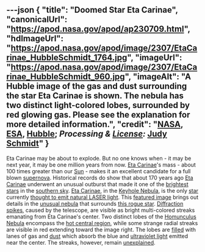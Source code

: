 ---json
{
  "title": "Doomed Star Eta Carinae",
  "canonicalUrl": "https://apod.nasa.gov/apod/ap230709.html",
  "hdImageUrl": "https://apod.nasa.gov/apod/image/2307/EtaCarinae_HubbleSchmidt_1764.jpg",
  "imageUrl": "https://apod.nasa.gov/apod/image/2307/EtaCarinae_HubbleSchmidt_960.jpg",
  "imageAlt": "A Hubble image of the gas and dust surrounding the star Eta Carinae is shown. The nebula has two distinct light-colored lobes, surrounded by red glowing gas. Please see the explanation for more detailed information.",
  "credit": "[NASA](https://www.nasa.gov/), [ESA](http://www.esa.int/), [Hubble](https://www.nasa.gov/mission_pages/hubble/main/index.html); _Processing & [License](https://creativecommons.org/licenses/by/2.0/):_ [Judy Schmidt](https://geckzilla.com/)"
}
---

Eta Carinae may be about to explode. But no one knows when - it may be next year, it may be one million years from now. [Eta Carinae](https://apod.nasa.gov/apod/ap991011.html)'s mass - about 100 times greater than our [Sun](https://apod.nasa.gov/apod/sun.html) - makes it an excellent candidate for a full blown [supernova](https://imagine.gsfc.nasa.gov/science/objects/supernovae2.html). Historical records do show that about 170 years ago [Eta Carinae](https://en.wikipedia.org/wiki/Eta_Carinae) underwent an unusual outburst that made it one of the [brightest stars](https://en.wikipedia.org/wiki/List_of_brightest_stars#Table) in the [southern sky](https://apod.nasa.gov/apod/ap000618.html). [Eta Carinae](http://messier.seds.org/xtra/ngc/etacar.html), in the [Keyhole Nebula](https://apod.nasa.gov/apod/ap160814.html), is the only [star](https://www.youtube.com/watch?v=OaBxMo4b74g) currently [thought to emit natural LASER light](https://apod.nasa.gov/apod/ap971129.html). This [featured image](https://www.flickr.com/photos/geckzilla/32019832757/) brings out details in the [unusual nebula](http://www.youtube.com/watch?v=NpnhCEqcRvY) that surrounds [this rogue star](https://ui.adsabs.harvard.edu/abs/1997ARA%26A..35....1D/abstract). [Diffraction spikes](https://apod.nasa.gov/apod/ap010415.html), caused by the telescope, are visible as bright multi-colored streaks emanating from Eta Carinae's center. Two distinct lobes of the [Homunculus Nebula](https://apod.nasa.gov/apod/ap140717.html) encompass the [hot central region](https://ui.adsabs.harvard.edu/abs/1995ApJ...445L.121C/abstract), while some strange radial streaks are visible in red extending toward the image right. The lobes are [filled](https://www.jpl.nasa.gov/news/news.php?feature=7184) with lanes of gas and [dust](https://apod.nasa.gov/apod/ap030706.html) which absorb the blue and [ultraviolet light](https://science.nasa.gov/ems/10_ultravioletwaves) emitted near the center. The streaks, however, remain [unexplained](http://en.bcdn.biz/Images/2016/6/22/2617d6e7-4f6a-4c46-9020-c3aee00f3c79.jpg).
